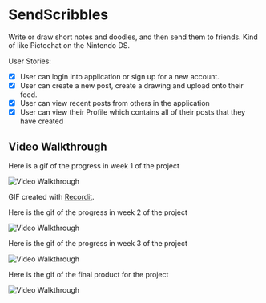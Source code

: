 # SendScribbles
 Write or draw short notes and doodles, and then send them to friends. Kind of like Pictochat on the Nintendo DS. 
 
 User Stories:
 - [X] User can login into application or sign up for a new account.
- [X] User can create a new post, create a drawing and upload onto their feed.
- [X] User can view recent posts from others in the application
- [X] User can view their Profile which contains all of their posts that they have created

## Video Walkthrough

Here is a gif of the progress in week 1 of the project

<img src='http://g.recordit.co/kFO1LlsqED.gif' title='Video Walkthrough' width='' alt='Video Walkthrough' />

GIF created with [Recordit](https://recordit.co/?utm_source=player&utm_medium=header&utm_campaign=recordit?utm_source=player&utm_medium=header&utm_campaign=recordit).

Here is the gif of the progress in week 2 of the project

<img src='https://github.com/dkimjpg/SendScribbles/blob/main/Animation.gif' title='Video Walkthrough - Week 2' width='' alt='Video Walkthrough' />

Here is the gif of the progress in week 3 of the project

<img src='https://github.com/dkimjpg/SendScribbles/blob/main/week%203.gif' title='Video Walkthrough - Week 3' width='' alt='Video Walkthrough' />

Here is the gif of the final product for the project

<img src='https://github.com/dkimjpg/SendScribbles/blob/main/final.gif' title='Video Walkthrough - Week 3' width='' alt='Video Walkthrough' />
